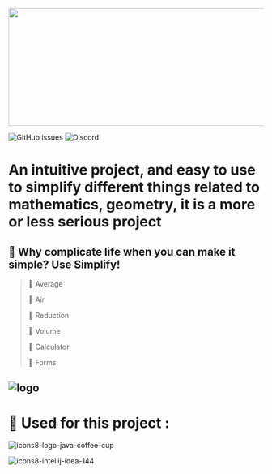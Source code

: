
 <p align="center">
  <img width="640" height="232" src="https://user-images.githubusercontent.com/47704223/133209228-3b648178-6429-4794-9d6f-83f4e7b6ada4.png">
</p> 
<img alt="GitHub issues" src="https://img.shields.io/github/issues/Antyss77/Mathematics-Simplifier">
<img alt="Discord" src="https://img.shields.io/discord/741862512307339264">




# An intuitive project, and easy to use to simplify different things related to mathematics, geometry, it is a more or less serious project
## 🌴 Why complicate life when you can make it simple? Use Simplify!
> 🔹 Average
>
> 🔹 Air
> 
> 🔹 Reduction
> 
> 🔹 Volume
> 
> 🔹 Calculator
> 
> 🔹 Forms


![logo](https://user-images.githubusercontent.com/47704223/128952330-d92597d7-9cda-498a-8bd8-eca54de89661.png)
---
# 🔨 Used for this project  :

![icons8-logo-java-coffee-cup](https://user-images.githubusercontent.com/47704223/128952567-bc018c34-768b-44af-b16d-def0185659cc.gif)

![icons8-intellij-idea-144](https://user-images.githubusercontent.com/47704223/128952644-4a609472-85f2-480a-8316-546e9bd47300.png)


